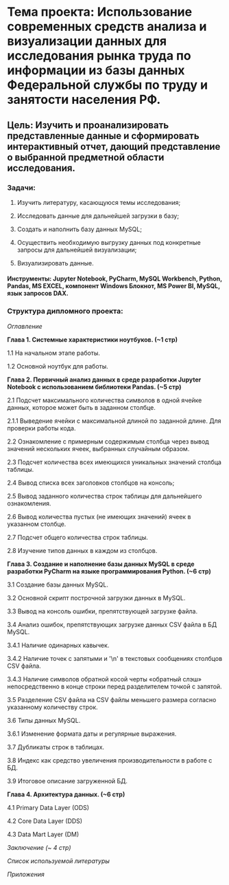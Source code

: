 # **Тема проекта**: Использование современных средств анализа и визуализации данных для исследования рынка труда по информации из базы данных Федеральной службы  по труду и занятости населения РФ. 
## **Цель**: Изучить и проанализировать представленные данные и сформировать интерактивный отчет, дающий представление о выбранной предметной области исследования.

### **Задачи**:   

1. Изучить литературу, касающуюся темы исследования;    

2. Исследовать данные для дальнейшей загрузки в базу; 

3. Создать и наполнить базу данных MySQL; 

4. Осуществить необходимую выгрузку данных под конкретные запросы для дальнейшей визуализации;   

5. Визуализировать данные. 

#### Инструменты: Jupyter Notebook, PyCharm, MySQL Workbench, Python, Pandas, MS EXCEL, компонент Windows Блокнот, MS Power BI, MySQL, язык запросов DAX.  

### **Структура дипломного проекта**:   

_Оглавление_  

 

**Глава 1. Системные характеристики ноутбуков. (~1 стр)**  

1.1 На начальном этапе работы.

1.2 Основной ноутбук для работы.

**Глава 2. Первичный анализ данных в среде разработки Jupyter Notebook с использованием библиотеки Pandas. (~5 стр)**  

2.1 Подсчет максимального количества символов в одной ячейке данных, которое может быть в заданном столбце.

2.1.1 Выведение ячейки с максимальной длиной по заданной длине. Для проверки работы кода.

2.2 Ознакомление с примерным содержимым столбца через вывод значений нескольких ячеек, выбранных случайным образом.

2.3 Подсчет количества всех имеющихся уникальных значений столбца таблицы.

2.4 Вывод списка всех заголовков столбцов на консоль;

2.5 Вывод заданного количества строк таблицы для дальнейшего ознакомления.

2.6 Вывод количества пустых (не имеющих значений) ячеек в указанном столбце.

2.7 Подсчет общего количества строк таблицы.

2.8 Изучение типов данных в каждом из столбцов.

**Глава 3. Создание и наполнение базы данных MySQL в среде разработки PyCharm на языке программирования Python. (~6 стр)** 

3.1 Создание базы данных MySQL.

3.2 Основной скрипт построчной загрузки данных в MySQL.

3.3 Вывод на консоль ошибки, препятствующей загрузке файла.

3.4 Анализ ошибок, препятствующих загрузке данных CSV файла в БД MySQL.

3.4.1 Наличие одинарных кавычек.

3.4.2 Наличие точек с запятыми и '\n' в текстовых сообщениях столбцов CSV файла. 

3.4.3 Наличие символов обратной косой черты «обратный слэш» непосредственно в конце строки перед разделителем точкой с запятой.

3.5 Разделение CSV файла на CSV файлы меньшего размера согласно указанному количеству строк.

3.6 Типы данных MySQL.

3.6.1 Изменение формата даты и регулярные выражения.

3.7 Дубликаты строк в таблицах.

3.8 Индекс как средство увеличения производительности в работе с БД.

3.9 Итоговое описание загруженной БД.

**Глава 4. Архитектура данных. (~6 стр)** 

4.1 Primary Data Layer (ODS)

4.2 Core Data Layer (DDS)

4.3 Data Mart Layer (DM)

_Заключение (~ 4 стр)_ 

_Список используемой литературы_ 

_Приложения_
